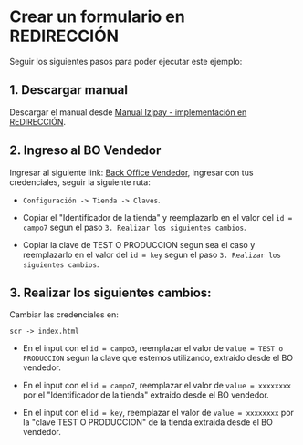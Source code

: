 # Crear un formulario en REDIRECCIÓN

  Seguir los siguientes pasos para poder ejecutar este ejemplo:


## 1. Descargar manual

Descargar el manual desde [Manual Izipay - implementación en REDIRECCIÓN](https://secure.micuentaweb.pe/doc/es-PE/form-payment/quick-start-guide/sitemap.html).


## 2. Ingreso al BO Vendedor

Ingresar al siguiente link: [Back Office Vendedor](https://secure.micuentaweb.pe/vads-merchant/), ingresar con tus credenciales, seguir la siguiente ruta:

* `Configuración -> Tienda -> Claves`.

* Copiar el "Identificador de la tienda" y reemplazarlo en el valor del `id = campo7` segun el paso `3. Realizar los siguientes cambios`.

* Copiar la clave de TEST O PRODUCCION segun sea el caso y reemplazarlo en el valor del `id = key` segun el paso `3. Realizar los siguientes cambios`.


## 3. Realizar los siguientes cambios:

Cambiar las credenciales en:

`scr -> index.html`

* En el input con el `id = campo3`, reemplazar el valor de `value = TEST o PRODUCCION` segun la clave que estemos utilizando, extraido desde el BO vendedor.

* En el input con el `id = campo7`, reemplazar el valor de `value = xxxxxxxx` por el "Identificador de la tienda" extraido desde el BO vendedor.

* En el input con el `id = key`, reemplazar el valor de `value = xxxxxxxx` por la "clave TEST O PRODUCCION" de la tienda extraida desde el BO vendedor.


